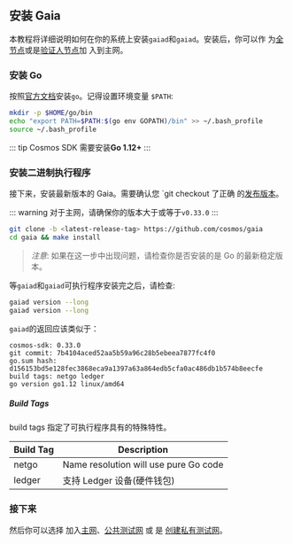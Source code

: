 <!-- markdown-link-check-disable -->

## 安装 Gaia

本教程将详细说明如何在你的系统上安装`gaiad`和`gaiad`。安装后，你可以作
为[全节点](./join-mainnet.md)或是[验证人节点](./validators/validator-setup.md)加
入到主网。

### 安装 Go

按照[官方文档](https://golang.org/doc/install)安装`go`。记得设置环境变量
`$PATH`:

```bash
mkdir -p $HOME/go/bin
echo "export PATH=$PATH:$(go env GOPATH)/bin" >> ~/.bash_profile
source ~/.bash_profile
```

::: tip Cosmos SDK 需要安装**Go 1.12+** :::

### 安装二进制执行程序

接下来，安装最新版本的 Gaia。需要确认您 \`git checkout 了正确
的[发布版本](https://github.com/cosmos/cosmos-sdk/releases)。

::: warning 对于主网，请确保你的版本大于或等于`v0.33.0` :::

```bash
git clone -b <latest-release-tag> https://github.com/cosmos/gaia
cd gaia && make install
```

> *注意*: 如果在这一步中出现问题，请检查你是否安装的是 Go 的最新稳定版本。

等`gaiad`和`gaiad`可执行程序安装完之后，请检查:

```bash
gaiad version --long
gaiad version --long
```

`gaiad`的返回应该类似于：

```
cosmos-sdk: 0.33.0
git commit: 7b4104aced52aa5b59a96c28b5ebeea7877fc4f0
go.sum hash: d156153bd5e128fec3868eca9a1397a63a864edb5cfa0ac486db1b574b8eecfe
build tags: netgo ledger
go version go1.12 linux/amd64
```

##### Build Tags

build tags 指定了可执行程序具有的特殊特性。

| Build Tag | Description                           |
| --------- | ------------------------------------- |
| netgo     | Name resolution will use pure Go code |
| ledger    | 支持 Ledger 设备(硬件钱包)            |

### 接下来

然后你可以选择 加入[主网](./join-mainnet.md)、[公共测试网](./join-testnet.md) 或
是 [创建私有测试网](./deploy-testnet.md)。

<!-- markdown-link-check-enable -->

